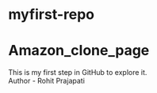 # myfirst-repo
# Amazon_clone_page
This is my first step in GitHub to explore it.
<br/>
Author - Rohit Prajapati
